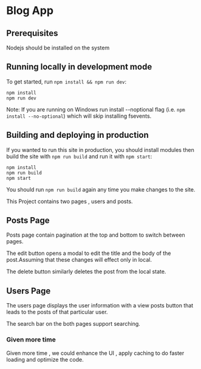 # Blog App

## Prerequisites

Nodejs should be installed on the system

## Running locally in development mode

To get started, run `npm install && npm run dev`:

    npm install
    npm run dev

Note: If you are running on Windows run install --noptional flag (i.e. `npm install --no-optional`) which will skip installing fsevents.

## Building and deploying in production

If you wanted to run this site in production, you should install modules then build the site with `npm run build` and run it with `npm start`:

    npm install
    npm run build
    npm start

You should run `npm run build` again any time you make changes to the site.


This Project contains two pages , users and posts.



## Posts Page

Posts page contain pagination at the top and bottom to switch between pages.

The edit button opens a modal to edit the title and the body of the post.Assuming that these changes will effect only in local.

The delete button similarly deletes the post from the local state.

## Users Page

The users page displays the user information with a view posts button that leads to the posts of that particular user.


The search bar on the both pages support searching.


### Given more time
Given more time , we could enhance the UI , apply caching to do faster loading and optimize the code.

